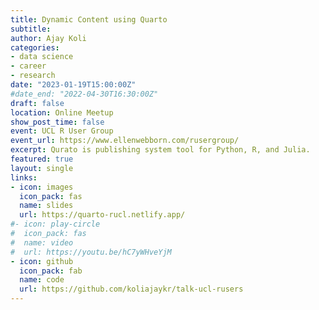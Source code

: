 ```yaml
---
title: Dynamic Content using Quarto
subtitle: 
author: Ajay Koli
categories:
- data science
- career
- research
date: "2023-01-19T15:00:00Z"
#date_end: "2022-04-30T16:30:00Z"
draft: false
location: Online Meetup
show_post_time: false
event: UCL R User Group
event_url: https://www.ellenwebborn.com/rusergroup/
excerpt: Qurato is publishing system tool for Python, R, and Julia.
featured: true
layout: single
links:
- icon: images
  icon_pack: fas
  name: slides
  url: https://quarto-rucl.netlify.app/
#- icon: play-circle
#  icon_pack: fas
#  name: video
#  url: https://youtu.be/hC7yWHveYjM
- icon: github
  icon_pack: fab
  name: code
  url: https://github.com/koliajaykr/talk-ucl-rusers
---
```



